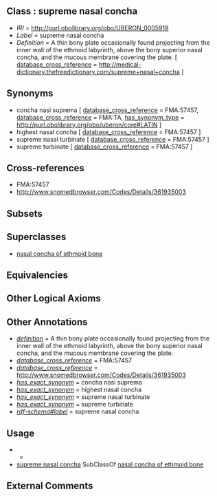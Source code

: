 
## Class : supreme nasal concha

 * *IRI* = http://purl.obolibrary.org/obo/UBERON_0005919
 * *Label* = supreme nasal concha
 * *Definition* = A thin bony plate occasionally found projecting from the inner wall of the ethmoid labyrinth, above the bony superior nasal concha, and the mucous membrane covering the plate. [ [database_cross_reference](../../ef/oboInOwl#hasDbXref.md) = http://medical-dictionary.thefreedictionary.com/supreme+nasal+concha ]

## Synonyms

 * concha nasi suprema [ [database_cross_reference](../../ef/oboInOwl#hasDbXref.md) = FMA:57457, [database_cross_reference](../../ef/oboInOwl#hasDbXref.md) = FMA:TA, [has_synonym_type](../../pe/oboInOwl#hasSynonymType.md) = http://purl.obolibrary.org/obo/uberon/core#LATIN ]
 * highest nasal concha [ [database_cross_reference](../../ef/oboInOwl#hasDbXref.md) = FMA:57457 ]
 * supreme nasal turbinate [ [database_cross_reference](../../ef/oboInOwl#hasDbXref.md) = FMA:57457 ]
 * supreme turbinate [ [database_cross_reference](../../ef/oboInOwl#hasDbXref.md) = FMA:57457 ]

## Cross-references

 * FMA:57457
 * http://www.snomedbrowser.com/Codes/Details/361935003

## Subsets


## Superclasses

 * [nasal concha of ethmoid bone](../../UBERON/73/UBERON_0003973.md)

## Equivalencies


## Other Logical Axioms


## Other Annotations

 * *[definition](../../IAO/15/IAO_0000115.md)* = A thin bony plate occasionally found projecting from the inner wall of the ethmoid labyrinth, above the bony superior nasal concha, and the mucous membrane covering the plate.
 * *[database_cross_reference](../../ef/oboInOwl#hasDbXref.md)* = FMA:57457
 * *[database_cross_reference](../../ef/oboInOwl#hasDbXref.md)* = http://www.snomedbrowser.com/Codes/Details/361935003
 * *[has_exact_synonym](../../ym/oboInOwl#hasExactSynonym.md)* = concha nasi suprema
 * *[has_exact_synonym](../../ym/oboInOwl#hasExactSynonym.md)* = highest nasal concha
 * *[has_exact_synonym](../../ym/oboInOwl#hasExactSynonym.md)* = supreme nasal turbinate
 * *[has_exact_synonym](../../ym/oboInOwl#hasExactSynonym.md)* = supreme turbinate
 * *[rdf-schema#label](../../el/rdf-schema#label.md)* = supreme nasal concha

## Usage

 * -
 * [supreme nasal concha](../../UBERON/19/UBERON_0005919.md) SubClassOf [nasal concha of ethmoid bone](../../UBERON/73/UBERON_0003973.md)

## External Comments

